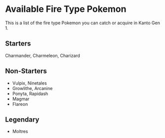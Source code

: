 # Available Fire Type Pokemon
This is a list of the fire type Pokemon you can catch or acquire in Kanto Gen 1.

## Starters
Charmander, Charmeleon, Charizard

## Non-Starters
- Vulpix, Ninetales
- Growlithe, Arcanine
- Ponyta, Rapidash
- Magmar
- Flareon

## Legendary
- Moltres
